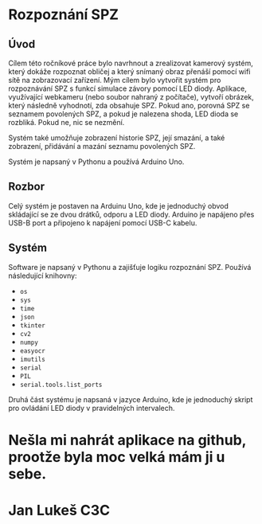 # Rozpoznání SPZ

## Úvod

Cílem této ročníkové práce bylo navrhnout a zrealizovat kamerový systém, který dokáže rozpoznat obličej a který snímaný obraz přenáší pomocí wifi sítě na zobrazovací zařízení. Mým cílem bylo vytvořit systém pro rozpoznávání SPZ s funkcí simulace závory pomocí LED diody. Aplikace, využívající webkameru (nebo soubor nahraný z počítače), vytvoří obrázek, který následně vyhodnotí, zda obsahuje SPZ. Pokud ano, porovná SPZ se seznamem povolených SPZ, a pokud je nalezena shoda, LED dioda se rozbliká. Pokud ne, nic se nezmění.

Systém také umožňuje zobrazení historie SPZ, její smazání, a také zobrazení, přidávání a mazání seznamu povolených SPZ.

Systém je napsaný v Pythonu a používá Arduino Uno.

## Rozbor

Celý systém je postaven na Arduinu Uno, kde je jednoduchý obvod skládající se ze dvou drátků, odporu a LED diody. Arduino je napájeno přes USB-B port a připojeno k napájení pomocí USB-C kabelu.

## Systém

Software je napsaný v Pythonu a zajišťuje logiku rozpoznání SPZ. Používá následující knihovny:

- `os`
- `sys`
- `time`
- `json`
- `tkinter`
- `cv2`
- `numpy`
- `easyocr`
- `imutils`
- `serial`
- `PIL`
- `serial.tools.list_ports`

Druhá část systému je napsaná v jazyce Arduino, kde je jednoduchý skript pro ovládání LED diody v pravidelných intervalech.
# Nešla mi nahrát aplikace na github, prootže byla moc velká mám ji u sebe.
# Jan Lukeš C3C
